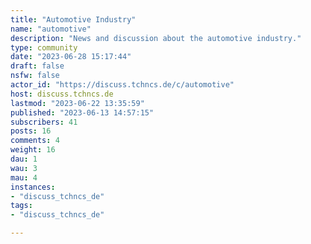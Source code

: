 ```yaml
---
title: "Automotive Industry" 
name: "automotive"
description: "News and discussion about the automotive industry."
type: community
date: "2023-06-28 15:17:44"
draft: false
nsfw: false
actor_id: "https://discuss.tchncs.de/c/automotive"
host: discuss.tchncs.de
lastmod: "2023-06-22 13:35:59"
published: "2023-06-13 14:57:15"
subscribers: 41
posts: 16
comments: 4
weight: 16
dau: 1
wau: 3
mau: 4
instances:
- "discuss_tchncs_de"
tags: 
- "discuss_tchncs_de"

---
```

